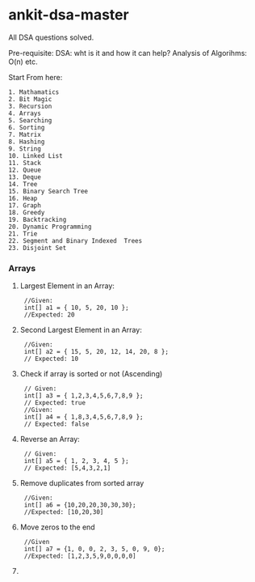 # ankit-dsa-master
All DSA questions solved.

Pre-requisite:
DSA: wht is it and how it can help?
Analysis of Algorihms: O(n) etc.

Start From here:

	1. Mathamatics
	2. Bit Magic
	3. Recursion
	4. Arrays
	5. Searching
	6. Sorting
	7. Matrix
	8. Hashing
	9. String
	10. Linked List
	11. Stack
	12. Queue
	13. Deque
	14. Tree
	15. Binary Search Tree
	16. Heap
	17. Graph
	18. Greedy
	19. Backtracking
	20. Dynamic Programming
	21. Trie
	22. Segment and Binary Indexed  Trees
	23. Disjoint Set


### Arrays

1. Largest Element in an Array:

		//Given:
		int[] a1 = { 10, 5, 20, 10 };
		//Expected: 20

2. Second Largest Element in an Array:

		//Given:
		int[] a2 = { 15, 5, 20, 12, 14, 20, 8 };
		// Expected: 10

3. Check if array is sorted or not (Ascending)

		// Given:
		int[] a3 = { 1,2,3,4,5,6,7,8,9 };
		// Expected: true
		//Given:
		int[] a4 = { 1,8,3,4,5,6,7,8,9 };
		// Expected: false

4. Reverse an Array:

		// Given:
		int[] a5 = { 1, 2, 3, 4, 5 };
		// Expected: [5,4,3,2,1]

5. Remove duplicates from sorted array

		//Given:
		int[] a6 = {10,20,20,30,30,30};
		//Expected: [10,20,30]

6. Move zeros to the end

		//Given
		int[] a7 = {1, 0, 0, 2, 3, 5, 0, 9, 0};		
		//Expected: [1,2,3,5,9,0,0,0,0]

7. 




 